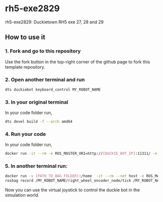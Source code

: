 # rh5-exe2829
rh5-exe2829: Duckietown RH5 exe 27, 28 and 29

## How to use it

### 1. Fork and go to this repository

Use the fork button in the top-right corner of the github page to fork this template repository.

### 2. Open another terminal and run
```bash
dts duckiebot keyboard_control MY_ROBOT_NAME
```

### 3. In your original terminal
In your code folder run,
```bash
dts devel build -f --arch amd64
```

### 4. Run your code
In your code folder run,
```bash
docker run -it --rm -e ROS_MASTER_URI=http://[DUCKIE_BOT_IP]:11311/ -e ROS_IP=http://[LAPTOP_IP]:11311/ --net host duckietown/rh5-exe2829:latest-amd64
```

### 5. In another terminal run:
```bash
docker run -v [PATH_TO_BAG_FOLDER]:/home  -it --rm --net host -e ROS_MASTER_URI="http://[DUCKIE_BOT_IP]:11311" -e ROS_IP=[LAPTOP_IP] duckietown/dt-ros-commons:daffy-amd64 /bin/bash
rosbag record /MY_ROBOT_NAME/right_wheel_encoder_node/tick /MY_ROBOT_NAME/left_wheel_encoder_node/tick /MY_ROBOT_NAME/wheels_driver_node/wheels_cmd /MY_ROBOT_NAME/my_left_travel_dist /MY_ROBOT_NAME/my_right_travel_dist
```

Now you can use the virtual joystick to control the duckie bot in the simulation world.
